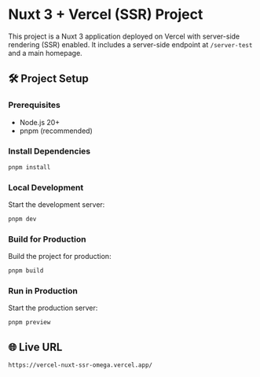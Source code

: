 # Nuxt 3 + Vercel (SSR) Project

This project is a Nuxt 3 application deployed on Vercel with server-side rendering (SSR) enabled. It includes a server-side endpoint at `/server-test` and a main homepage.

## 🛠️ Project Setup

### Prerequisites

* Node.js 20+
* pnpm (recommended)

### Install Dependencies

```bash
pnpm install
```

### Local Development

Start the development server:

```bash
pnpm dev
```

### Build for Production

Build the project for production:

```bash
pnpm build
```

### Run in Production

Start the production server:

```bash
pnpm preview
```

## 🌐 Live URL

```
https://vercel-nuxt-ssr-omega.vercel.app/
```
